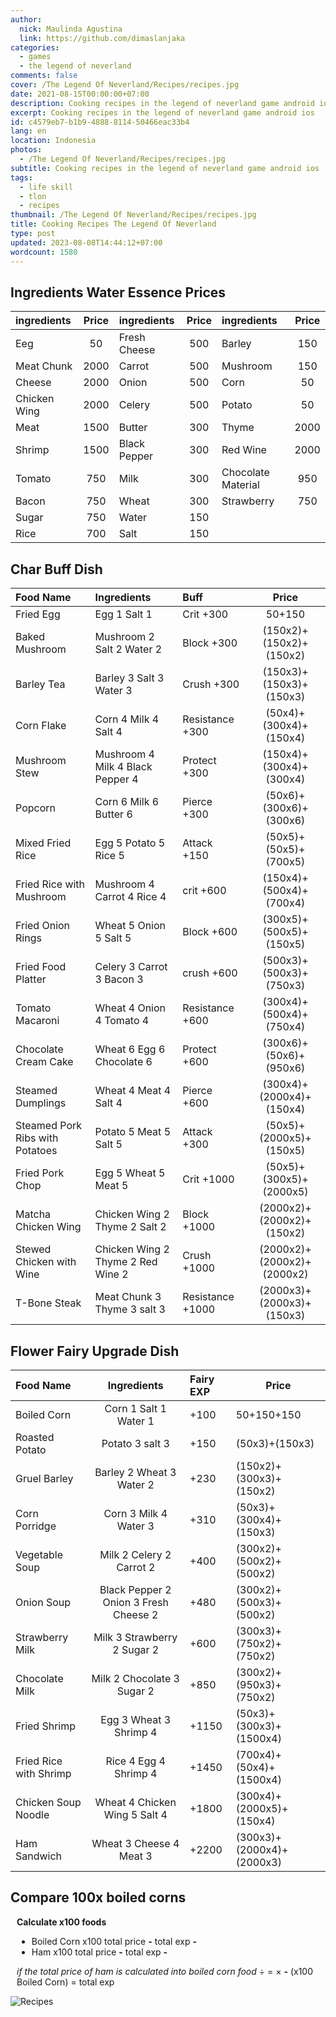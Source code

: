 ```yaml
---
author:
  nick: Maulinda Agustina
  link: https://github.com/dimaslanjaka
categories:
  - games
  - the legend of neverland
comments: false
cover: /The Legend Of Neverland/Recipes/recipes.jpg
date: 2021-08-15T00:00:00+07:00
description: Cooking recipes in the legend of neverland game android ios
excerpt: Cooking recipes in the legend of neverland game android ios
id: c4579eb7-b1b9-4888-8114-50466eac33b4
lang: en
location: Indonesia
photos:
  - /The Legend Of Neverland/Recipes/recipes.jpg
subtitle: Cooking recipes in the legend of neverland game android ios
tags:
  - life skill
  - tlon
  - recipes
thumbnail: /The Legend Of Neverland/Recipes/recipes.jpg
title: Cooking Recipes The Legend Of Neverland
type: post
updated: 2023-08-08T14:44:12+07:00
wordcount: 1580
---
```


  <!-- toc -->

## Ingredients Water Essence Prices

| ingredients  | Price | ingredients  | Price | ingredients        | Price |
| :----------- | :---: | :----------- | :---: | :----------------- | :---: |
| Eeg          |  50   | Fresh Cheese |  500  | Barley             |  150  |
| Meat Chunk   | 2000  | Carrot       |  500  | Mushroom           |  150  |
| Cheese       | 2000  | Onion        |  500  | Corn               |  50   |
| Chicken Wing | 2000  | Celery       |  500  | Potato             |  50   |
| Meat         | 1500  | Butter       |  300  | Thyme              | 2000  |
| Shrimp       | 1500  | Black Pepper |  300  | Red Wine           | 2000  |
| Tomato       |  750  | Milk         |  300  | Chocolate Material |  950  |
| Bacon        |  750  | Wheat        |  300  | Strawberry         |  750  |
| Sugar        |  750  | Water        |  150  |
| Rice         |  700  | Salt         |  150  |

## Char Buff Dish

<table id="char-dish">
	<thead>
		<tr>
			<th style="text-align:left">Food Name</th>
			<th style="text-align:left">Ingredients</th>
			<th style="text-align:left">Buff</th>
			<th style="text-align:center">Price</th>
		</tr>
	</thead>
	<tbody>
		<tr>
			<td style="text-align:left">Fried Egg</td>
			<td style="text-align:left">Egg 1 Salt 1</td>
			<td style="text-align:left">Crit +300</td>
			<td style="text-align:center">50+150</td>
		</tr>
		<tr>
			<td style="text-align:left">Baked Mushroom</td>
			<td style="text-align:left">Mushroom 2 Salt 2 Water 2</td>
			<td style="text-align:left">Block +300</td>
			<td style="text-align:center">(150x2)+(150x2)+(150x2)</td>
		</tr>
		<tr>
			<td style="text-align:left">Barley Tea</td>
			<td style="text-align:left">Barley 3 Salt 3 Water 3</td>
			<td style="text-align:left">Crush +300</td>
			<td style="text-align:center">(150x3)+(150x3)+(150x3)</td>
		</tr>
		<tr>
			<td style="text-align:left">Corn Flake</td>
			<td style="text-align:left">Corn 4 Milk 4 Salt 4</td>
			<td style="text-align:left">Resistance +300</td>
			<td style="text-align:center">(50x4)+(300x4)+(150x4)</td>
		</tr>
		<tr>
			<td style="text-align:left">Mushroom Stew</td>
			<td style="text-align:left">Mushroom 4 Milk 4 Black Pepper 4</td>
			<td style="text-align:left">Protect +300</td>
			<td style="text-align:center">(150x4)+(300x4)+(300x4)</td>
		</tr>
		<tr>
			<td style="text-align:left">Popcorn</td>
			<td style="text-align:left">Corn 6 Milk 6 Butter 6</td>
			<td style="text-align:left">Pierce +300</td>
			<td style="text-align:center">(50x6)+(300x6)+(300x6)</td>
		</tr>
		<tr>
			<td style="text-align:left">Mixed Fried Rice</td>
			<td style="text-align:left">Egg 5 Potato 5 Rice 5</td>
			<td style="text-align:left">Attack +150</td>
			<td style="text-align:center">(50x5)+(50x5)+(700x5)</td>
		</tr>
		<tr>
			<td style="text-align:left">Fried Rice with Mushroom</td>
			<td style="text-align:left">Mushroom 4 Carrot 4 Rice 4</td>
			<td style="text-align:left">crit +600</td>
			<td style="text-align:center">(150x4)+(500x4)+(700x4)</td>
		</tr>
		<tr>
			<td style="text-align:left">Fried Onion Rings</td>
			<td style="text-align:left">Wheat 5 Onion 5 Salt 5</td>
			<td style="text-align:left">Block +600</td>
			<td style="text-align:center">(300x5)+(500x5)+(150x5)</td>
		</tr>
		<tr>
			<td style="text-align:left">Fried Food Platter</td>
			<td style="text-align:left">Celery 3 Carrot 3 Bacon 3</td>
			<td style="text-align:left">crush +600</td>
			<td style="text-align:center">(500x3)+(500x3)+(750x3)</td>
		</tr>
		<tr>
			<td style="text-align:left">Tomato Macaroni</td>
			<td style="text-align:left">Wheat 4 Onion 4 Tomato 4</td>
			<td style="text-align:left">Resistance +600</td>
			<td style="text-align:center">(300x4)+(500x4)+(750x4)</td>
		</tr>
		<tr>
			<td style="text-align:left">Chocolate Cream Cake</td>
			<td style="text-align:left">Wheat 6 Egg 6 Chocolate 6</td>
			<td style="text-align:left">Protect +600</td>
			<td style="text-align:center">(300x6)+(50x6)+(950x6)</td>
		</tr>
		<tr>
			<td style="text-align:left">Steamed Dumplings</td>
			<td style="text-align:left">Wheat 4 Meat 4 Salt 4</td>
			<td style="text-align:left">Pierce +600</td>
			<td style="text-align:center">(300x4)+(2000x4)+(150x4)</td>
		</tr>
		<tr>
			<td style="text-align:left">Steamed Pork Ribs with Potatoes</td>
			<td style="text-align:left">Potato 5 Meat 5 Salt 5</td>
			<td style="text-align:left">Attack +300</td>
			<td style="text-align:center">(50x5)+(2000x5)+(150x5)</td>
		</tr>
		<tr>
			<td style="text-align:left">Fried Pork Chop</td>
			<td style="text-align:left">Egg 5 Wheat 5 Meat 5</td>
			<td style="text-align:left">Crit +1000</td>
			<td style="text-align:center">(50x5)+(300x5)+(2000x5)</td>
		</tr>
		<tr>
			<td style="text-align:left">Matcha Chicken Wing</td>
			<td style="text-align:left">Chicken Wing 2 Thyme 2 Salt 2</td>
			<td style="text-align:left">Block +1000</td>
			<td style="text-align:center">(2000x2)+(2000x2)+(150x2)</td>
		</tr>
		<tr>
			<td style="text-align:left">Stewed Chicken with Wine</td>
			<td style="text-align:left">Chicken Wing 2 Thyme 2 Red Wine 2</td>
			<td style="text-align:left">Crush +1000</td>
			<td style="text-align:center">(2000x2)+(2000x2)+(2000x2)</td>
		</tr>
		<tr>
			<td style="text-align:left">T-Bone Steak</td>
			<td style="text-align:left">Meat Chunk 3 Thyme 3 salt 3</td>
			<td style="text-align:left">Resistance +1000</td>
			<td style="text-align:center">(2000x3)+(2000x3)+(150x3)</td>
		</tr>
	</tbody>
</table>

## Flower Fairy Upgrade Dish

<table id="fairy-dish">
	<thead>
		<tr>
			<th style="text-align:left">Food Name</th>
			<th style="text-align:center">Ingredients</th>
			<th style="text-align:left">Fairy EXP</th>
			<th>Price</th>
		</tr>
	</thead>
	<tbody>
		<tr>
			<td style="text-align:left">Boiled Corn</td>
			<td style="text-align:center">Corn 1 Salt 1 Water 1</td>
			<td style="text-align:left">+100</td>
			<td>50+150+150</td>
		</tr>
		<tr>
			<td style="text-align:left">Roasted Potato</td>
			<td style="text-align:center">Potato 3 salt 3</td>
			<td style="text-align:left">+150</td>
			<td>(50x3)+(150x3)</td>
		</tr>
		<tr>
			<td style="text-align:left">Gruel Barley</td>
			<td style="text-align:center">Barley 2 Wheat 3 Water 2</td>
			<td style="text-align:left">+230</td>
			<td>(150x2)+(300x3)+(150x2)</td>
		</tr>
		<tr>
			<td style="text-align:left">Corn Porridge</td>
			<td style="text-align:center">Corn 3 Milk 4 Water 3</td>
			<td style="text-align:left">+310</td>
			<td>(50x3)+(300x4)+(150x3)</td>
		</tr>
		<tr>
			<td style="text-align:left">Vegetable Soup</td>
			<td style="text-align:center">Milk 2 Celery 2 Carrot 2</td>
			<td style="text-align:left">+400</td>
			<td>(300x2)+(500x2)+(500x2)</td>
		</tr>
		<tr>
			<td style="text-align:left">Onion Soup</td>
			<td style="text-align:center">Black Pepper 2 Onion 3 Fresh Cheese 2</td>
			<td style="text-align:left">+480</td>
			<td>(300x2)+(500x3)+(500x2)</td>
		</tr>
		<tr>
			<td style="text-align:left">Strawberry Milk</td>
			<td style="text-align:center">Milk 3 Strawberry 2 Sugar 2</td>
			<td style="text-align:left">+600</td>
			<td>(300x3)+(750x2)+(750x2)</td>
		</tr>
		<tr>
			<td style="text-align:left">Chocolate Milk</td>
			<td style="text-align:center">Milk 2 Chocolate 3 Sugar 2</td>
			<td style="text-align:left">+850</td>
			<td>(300x2)+(950x3)+(750x2)</td>
		</tr>
		<tr>
			<td style="text-align:left">Fried Shrimp</td>
			<td style="text-align:center">Egg 3 Wheat 3 Shrimp 4</td>
			<td style="text-align:left">+1150</td>
			<td>(50x3)+(300x3)+(1500x4)</td>
		</tr>
		<tr>
			<td style="text-align:left">Fried Rice with Shrimp</td>
			<td style="text-align:center">Rice 4 Egg 4 Shrimp 4</td>
			<td style="text-align:left">+1450</td>
			<td>(700x4)+(50x4)+(1500x4)</td>
		</tr>
		<tr>
			<td style="text-align:left">Chicken Soup Noodle</td>
			<td style="text-align:center">Wheat 4 Chicken Wing 5 Salt 4</td>
			<td style="text-align:left">+1800</td>
			<td>(300x4)+(2000x5)+(150x4)</td>
		</tr>
		<tr>
			<td style="text-align:left">Ham Sandwich</td>
			<td style="text-align:center">Wheat 3 Cheese 4 Meat 3</td>
			<td style="text-align:left">+2200</td>
			<td>(300x3)+(2000x4)+(2000x3)</td>
		</tr>
	</tbody>
</table>

## Compare 100x boiled corns

<div style="margin:10px">
  <b>Calculate x100 foods</b>
  <ul>
    <li>Boiled Corn x100 total price <b i="bcprice">-</b> total exp <b i="bcexp">-</b></li>
    <li>Ham x100 total price <b i="hamprice">-</b> total exp <b i="hamexp">-</b></li>
  </ul>
  <em>if the total price of ham is calculated into boiled corn food</em> <b i="hamprice"></b> &divide; <b i="bcprice"></b> &#61; <b i="ham-bc"></b> &times <b i="bcexp">-</b> (x100 Boiled Corn) &#61; <b i='bctotal'></b> total exp
</div>

<!-- [![603TF.png](https://i.im.ge/2021/08/15/603TF.png)](https://im.ge/i/603TF) -->

![Recipes](https://user-images.githubusercontent.com/12471057/132800836-32af1b73-bbb0-4af1-8a7c-dd96ee02cb3c.png)

  <!-- script /source/assets/js/recipes.js -->
